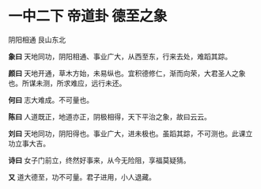 # 一中二下 帝道卦 德至之象

阴阳相通 艮山东北

**象曰** 天地同功，阴阳相通、事业广大，从西至东，行来去处，难蹈其踪。

**颜曰** 天地开通，草木方始，未易纵也。宜积德修仁，渐而向荣，大君圣人之象也。所谋未测，所求难应，远行未还。

**何曰** 志大难成。不可量也。

**陈曰** 人道既正，地道亦正，阴极相得，天下平治之象，故曰云云。

**刘曰** 天地同功，阴阳得也。事业广大，进未极也。虽蹈其踪，不可测也。此课立功立事大吉。

**诗曰** 女子门前立，终然好事来，从今无险阻，享福莫疑猜。

**又** 道大德至，功不可量。君子进用，小人退藏。
